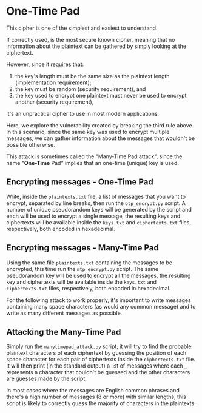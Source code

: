 # One-Time Pad
This cipher is one of the simplest and easiest to understand.

If correctly used, is the most secure known cipher, meaning that no information about the plaintext can be gathered by simply looking at the ciphertext.

However, since it requires that:
1. the key's length must be the same size as the plaintext length (implementation requirement);
2. the key must be random (security requirement), and
3. the key used to encrypt one plaintext must never be used to encrypt another (security requirement),

it's an unpractical cipher to use in most modern applications.

Here, we explore the vulnerability created by breaking the third rule above. In this scenario, since the same key was used to encrypt multiple messages,
we can gather information about the messages that wouldn't be possible otherwise.

This attack is sometimes called the "Many-Time Pad attack", since the name "**One-Time** Pad" implies that an one-time (unique) key is used.

## Encrypting messages - One-Time Pad
Write, inside the `plaintexts.txt` file, a list of messages that you want to encrypt, separated by line breaks, then run the `otp_encrypt.py` script.
A number of unique pseudorandom keys will be generated by the script and each will be used to encrypt a single message, the resulting keys and ciphertexts will
be available inside the `keys.txt` and `ciphertexts.txt` files, respectively, both encoded in hexadecimal.

## Encrypting messages - Many-Time Pad
Using the same file `plaintexts.txt` containing the messages to be encrypted, this time run the `mtp_encrypt.py` script. The same pseudorandom key will
be used to encrypt all the messages, the resulting key and ciphertexts will be available inside the `keys.txt` and `ciphertexts.txt` files, respectively, both encoded in hexadecimal.

For the following attack to work properly, it's important to write messages containing many space characters (as would any common message) and to write as
many different messages as possible.

## Attacking the Many-Time Pad
Simply run the `manytimepad_attack.py` script, it will try to find the probable plaintext characters of each ciphertext by guessing the position of each
space character for each pair of ciphertexts inside the `ciphertexts.txt` file. It will then print (in the standard output) a list of messages where
each _ represents a character that couldn't be guessed and the other characters are guesses made by the script.

In most cases where the messages are English common phrases and there's a high number of messages (8 or more) with similar lengths, this script is likely
to correctly guess the majority of characters in the plaintexts.
